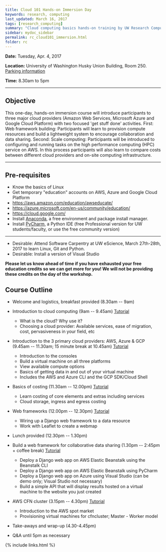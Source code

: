```yaml
---
title: Cloud 101 Hands-on Immersion Day
keywords: research, computing
last_updated: March 16, 2017
tags: [research_computing]
summary: "Cloud computing basics hands-on training by UW Research Computing and the UW eScience Institute"
sidebar: mydoc_sidebar
permalink: rc_cloud101_immersion.html
folder: rc
---
```


**Date:** Tuesday, Apr. 4, 2017

**Location:** University of Washington Husky Union Building, Room 250. [Parking information](http://depts.washington.edu/thehub/home/directions/)

**Time:** 8.30am to 5pm 


---
 
## Objective
This one-day, hands-on immersion course will introduce participants to  three major cloud providers (Amazon Web Services, Microsoft Azure and Google Cloud Platform) with two focused 'get stuff done' activities. First: Web framework building: Participants will learn to provision compute resources and build a lightweight system to encourage collaboration and data sharing. Second: Scale computing: Participants will be introduced to configuring and running tasks on the high performance computing (HPC) service on AWS. In this process participants will also learn to compare costs between different cloud providers and on-site computing infrastructure.  

---

## Pre-requisites 
 
- Know the basics of Linux 
- Get temporary "education" accounts on AWS, Azure and Google Cloud Platform 
- https://aws.amazon.com/education/awseducate/ 
- https://azure.microsoft.com/en-us/community/education/ 
- https://cloud.google.com/
- Install [Anaconda](https://docs.continuum.io/anaconda/install), a free environment and package install manager. 
- Install [PyCharm](https://www.jetbrains.com/pycharm/), a Python IDE (free Professional version for UW students/faculty, or use the free community version)

---
- Desirable: Attend Software Carpentry at UW eScience, March 27th-28th, 2017 to learn Linux, Git and Python.  
- Desirable: Install a version of Visual Studio 
 
**Please let us know ahead of time if you have exhausted your free education credits so we can get more for you! We will not be providing these credits on the day of the workshop.**

## Course Outline 
* Welcome and logistics, breakfast provided (8.30am -- 9am)
* Introduction to cloud computing (9am -- 9.45am) 
  [Tutorial](https://cloudmaven.github.io/cloud101_intro/)
  - What is the cloud? Why use it?  
  - Choosing a cloud provider: Available services, ease of migration, cost, pervasiveness in your field, etc 

* Introduction to the 3 primary cloud providers: AWS, Azure & GCP (9.45am -- 11.30am; 15 minute break at 10.45am) 
  [Tutorial](https://cloudmaven.github.io/cloud101_cloudproviders/)
  - Introduction to the consoles 
  - Build a virtual machine on all three platforms
  - View available compute options 
  - Basics of getting data in and out of your virtual machine
  - Includes the AWS and Azure CLI and the GCP SDK/Cloud Shell 
  
* Basics of costing (11.30am -- 12.00pm)
  [Tutorial](https://cloudmaven.github.io/cloud101_costing/)
  - Learn costing of core elements and extras including services
  - Cloud storage, ingress and egress costing 

* Web frameworks (12.00pm -- 12.30pm)
  [Tutorial](https://cloudmaven.github.io/cloud101_webframework/)
  - Wiring up a Django web framework to a data resource
  - Work with Leaflet to create a webmap
  
* Lunch provided (12.30pm -- 1.30pm)

* Build a web framework for collaborative data sharing (1.30pm -- 2:45pm + coffee break) 
  [Tutorial](https://cloudmaven.github.io/cloud101_webframework/)
  - Deploy a Django web app on AWS Elastic Beanstalk using the Beanstalk CLI
  - Deploy a Django web app on AWS Elastic Beanstalk using PyCharm
  - Deploy a Django web app on Azure using Visual Studio (can be demo only; Visual Studio not necessary)
  - Build a simple API that will display results hosted on a virtual machine to the website you just created  

* AWS CFN cluster (3.15pm -- 4.30pm)
  [Tutorial](https://cloudmaven.github.io/cloud101_cfncluster/)
  - Introduction to the AWS spot market 
  - Provisioning virtual machines for cfncluster; Master - Worker model 

* Take-aways and wrap-up (4.30-4.45pm) 
* Q&A until 5pm as necessary

{% include links.html %}
